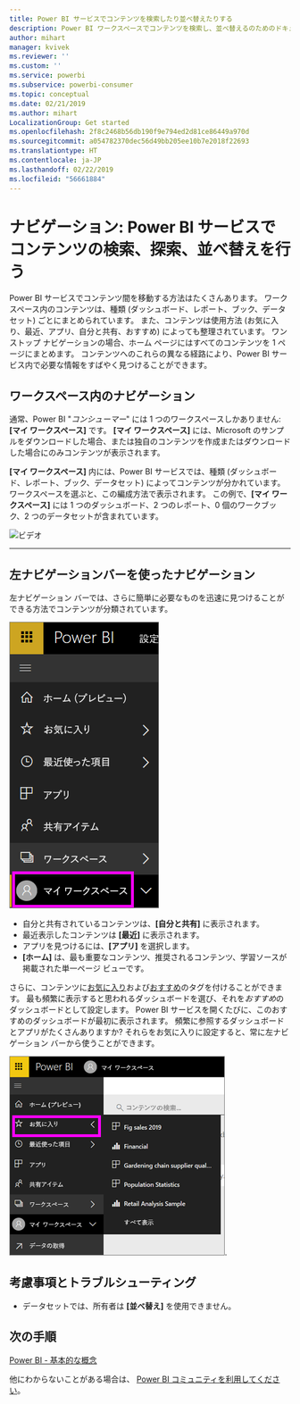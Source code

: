 ```yaml
---
title: Power BI サービスでコンテンツを検索したり並べ替えたりする
description: Power BI ワークスペースでコンテンツを検索し、並べ替えるのためのドキュメント
author: mihart
manager: kvivek
ms.reviewer: ''
ms.custom: ''
ms.service: powerbi
ms.subservice: powerbi-consumer
ms.topic: conceptual
ms.date: 02/21/2019
ms.author: mihart
LocalizationGroup: Get started
ms.openlocfilehash: 2f8c2468b56db190f9e794ed2d81ce86449a970d
ms.sourcegitcommit: a054782370dec56d49bb205ee10b7e2018f22693
ms.translationtype: HT
ms.contentlocale: ja-JP
ms.lasthandoff: 02/22/2019
ms.locfileid: "56661884"
---
```

# <a name="navigation-searching-finding-and-sorting-content-in-power-bi-service"></a>ナビゲーション: Power BI サービスでコンテンツの検索、探索、並べ替えを行う
Power BI サービスでコンテンツ間を移動する方法はたくさんあります。 ワークスペース内のコンテンツは、種類 (ダッシュボード、レポート、ブック、データセット) ごとにまとめられています。  また、コンテンツは使用方法 (お気に入り、最近、アプリ、自分と共有、おすすめ) によっても整理されています。 ワン ストップ ナビゲーションの場合、ホーム ページにはすべてのコンテンツを 1 ページにまとめます。 コンテンツへのこれらの異なる経路により、Power BI サービス内で必要な情報をすばやく見つけることができます。  

## <a name="navigation-within-workspaces"></a>ワークスペース内のナビゲーション

通常、Power BI "*コンシューマー*" には 1 つのワークスペースしかありません:**[マイ ワークスペース]** です。 **[マイ ワークスペース]** には、Microsoft のサンプルをダウンロードした場合、または独自のコンテンツを作成またはダウンロードした場合にのみコンテンツが表示されます。  

**[マイ ワークスペース]** 内には、Power BI サービスでは、種類 (ダッシュボード、レポート、ブック、データセット) によってコンテンツが分かれています。 ワークスペースを選ぶと、この編成方法で表示されます。 この例で、**[マイ ワークスペース]** には 1 つのダッシュボード、2 つのレポート、0 個のワークブック、2 つのデータセットが含まれています。

![ビデオ](./media/end-user-search-sort/nav.gif)

________________________________________

## <a name="navigation-using-the-left-navbar"></a>左ナビゲーションバーを使ったナビゲーション
左ナビゲーション バーでは、さらに簡単に必要なものを迅速に見つけることができる方法でコンテンツが分類されています。  

![左ナビゲーション バー](./media/end-user-search-sort/power-bi-newnav2.png)


- 自分と共有されているコンテンツは、**[自分と共有]** に表示されます。
- 最近表示したコンテンツは **[最近]** に表示されます。 
- アプリを見つけるには、**[アプリ]** を選択します。
- **[ホーム]** は、最も重要なコンテンツ、推奨されるコンテンツ、学習ソースが掲載された単一ページ ビューです。

さらに、コンテンツに[お気に入り](end-user-favorite.md)および[おすすめ](end-user-featured.md)のタグを付けることができます。 最も頻繁に表示すると思われるダッシュボードを選び、それを*おすすめ*のダッシュボードとして設定します。 Power BI サービスを開くたびに、このおすすめのダッシュボードが最初に表示されます。 頻繁に参照するダッシュボードとアプリがたくさんありますか? それらをお気に入りに設定すると、常に左ナビゲーション バーから使うことができます。

![お気に入りポップアップ](./media/end-user-search-sort/power-bi-favorite-flyout.png).


## <a name="considerations-and-troubleshooting"></a>考慮事項とトラブルシューティング
* データセットでは、所有者は **[並べ替え]** を使用できません。

## <a name="next-steps"></a>次の手順
[Power BI - 基本的な概念](end-user-basic-concepts.md)

他にわからないことがある場合は、 [Power BI コミュニティを利用してください](http://community.powerbi.com/)。
